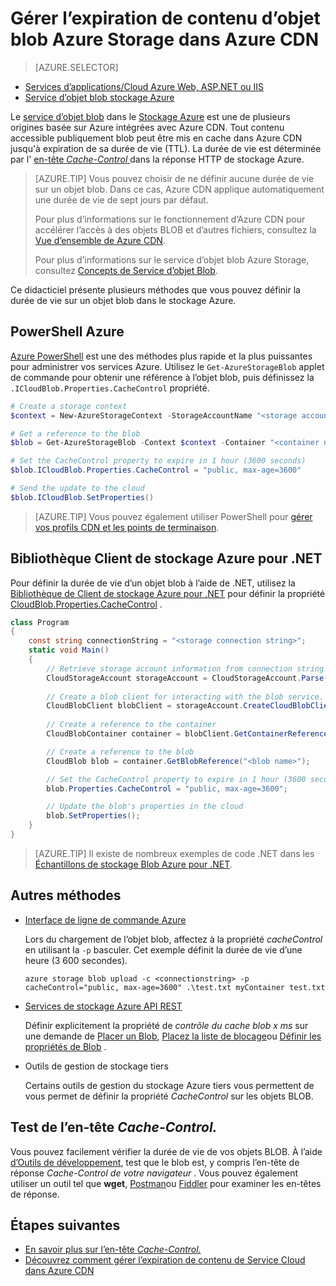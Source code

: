 <properties
 pageTitle="Gérer l’expiration de contenu d’objet blob Azure Storage dans Azure CDN | Microsoft Azure"
 description="Obtenir des informations sur les options de contrôle de la durée de vie pour les objets BLOB dans la mise en cache d’Azure CDN."
 services="cdn"
 documentationCenter=""
 authors="camsoper"
 manager="erikre"
 editor=""/>
<tags
 ms.service="cdn"
 ms.workload="media"
 ms.tgt_pltfrm="na"
 ms.devlang="multiple"
 ms.topic="article"
 ms.date="09/15/2016"
 ms.author="casoper"/>


# <a name="manage-expiration-of-azure-storage-blob-content-in-azure-cdn"></a>Gérer l’expiration de contenu d’objet blob Azure Storage dans Azure CDN

> [AZURE.SELECTOR]
- [Services d’applications/Cloud Azure Web, ASP.NET ou IIS](cdn-manage-expiration-of-cloud-service-content.md)
- [Service d’objet blob stockage Azure](cdn-manage-expiration-of-blob-content.md)

Le [service d’objet blob](../storage/storage-introduction.md#blob-storage) dans le [Stockage Azure](../storage/storage-introduction.md) est une de plusieurs origines basée sur Azure intégrées avec Azure CDN.  Tout contenu accessible publiquement blob peut être mis en cache dans Azure CDN jusqu'à expiration de sa durée de vie (TTL).  La durée de vie est déterminée par l' [en-tête *Cache-Control* ](http://www.w3.org/Protocols/rfc2616/rfc2616-sec14.html#sec14.9) dans la réponse HTTP de stockage Azure.

>[AZURE.TIP] Vous pouvez choisir de ne définir aucune durée de vie sur un objet blob.  Dans ce cas, Azure CDN applique automatiquement une durée de vie de sept jours par défaut.
>
>Pour plus d’informations sur le fonctionnement d’Azure CDN pour accélérer l’accès à des objets BLOB et d’autres fichiers, consultez la [Vue d’ensemble de Azure CDN](./cdn-overview.md).
>
>Pour plus d’informations sur le service d’objet blob Azure Storage, consultez [Concepts de Service d’objet Blob](https://msdn.microsoft.com/library/dd179376.aspx). 

Ce didacticiel présente plusieurs méthodes que vous pouvez définir la durée de vie sur un objet blob dans le stockage Azure.  

## <a name="azure-powershell"></a>PowerShell Azure

[Azure PowerShell](../powershell-install-configure.md) est une des méthodes plus rapide et la plus puissantes pour administrer vos services Azure.  Utilisez le `Get-AzureStorageBlob` applet de commande pour obtenir une référence à l’objet blob, puis définissez la `.ICloudBlob.Properties.CacheControl` propriété. 

```powershell
# Create a storage context
$context = New-AzureStorageContext -StorageAccountName "<storage account name>" -StorageAccountKey "<storage account key>"

# Get a reference to the blob
$blob = Get-AzureStorageBlob -Context $context -Container "<container name>" -Blob "<blob name>"

# Set the CacheControl property to expire in 1 hour (3600 seconds)
$blob.ICloudBlob.Properties.CacheControl = "public, max-age=3600"

# Send the update to the cloud
$blob.ICloudBlob.SetProperties()
```

>[AZURE.TIP] Vous pouvez également utiliser PowerShell pour [gérer vos profils CDN et les points de terminaison](./cdn-manage-powershell.md).

## <a name="azure-storage-client-library-for-net"></a>Bibliothèque Client de stockage Azure pour .NET

Pour définir la durée de vie d’un objet blob à l’aide de .NET, utilisez la [Bibliothèque de Client de stockage Azure pour .NET](../storage/storage-dotnet-how-to-use-blobs.md) pour définir la propriété [CloudBlob.Properties.CacheControl](https://msdn.microsoft.com/library/microsoft.windowsazure.storage.blob.blobproperties.cachecontrol.aspx) .

```csharp
class Program
{
    const string connectionString = "<storage connection string>";
    static void Main()
    {
        // Retrieve storage account information from connection string
        CloudStorageAccount storageAccount = CloudStorageAccount.Parse(connectionString);
        
        // Create a blob client for interacting with the blob service.
        CloudBlobClient blobClient = storageAccount.CreateCloudBlobClient();
        
        // Create a reference to the container
        CloudBlobContainer container = blobClient.GetContainerReference("<container name>");

        // Create a reference to the blob
        CloudBlob blob = container.GetBlobReference("<blob name>");

        // Set the CacheControl property to expire in 1 hour (3600 seconds)
        blob.Properties.CacheControl = "public, max-age=3600";

        // Update the blob's properties in the cloud
        blob.SetProperties();
    }
}
```

>[AZURE.TIP] Il existe de nombreux exemples de code .NET dans les [Échantillons de stockage Blob Azure pour .NET](https://azure.microsoft.com/documentation/samples/storage-blob-dotnet-getting-started/).

## <a name="other-methods"></a>Autres méthodes

- [Interface de ligne de commande Azure](../xplat-cli-install.md)

    Lors du chargement de l’objet blob, affectez à la propriété *cacheControl* en utilisant la `-p` basculer.  Cet exemple définit la durée de vie d’une heure (3 600 secondes).

    ```text
    azure storage blob upload -c <connectionstring> -p cacheControl="public, max-age=3600" .\test.txt myContainer test.txt
    ```

- [Services de stockage Azure API REST](https://msdn.microsoft.com/library/azure/dd179355.aspx)

    Définir explicitement la propriété de *contrôle du cache blob x ms* sur une demande de [Placer un Blob](https://msdn.microsoft.com/en-us/library/azure/dd179451.aspx), [Placez la liste de blocage](https://msdn.microsoft.com/en-us/library/azure/dd179467.aspx)ou [Définir les propriétés de Blob](https://msdn.microsoft.com/library/azure/ee691966.aspx) .

- Outils de gestion de stockage tiers

    Certains outils de gestion du stockage Azure tiers vous permettent de vous permet de définir la propriété *CacheControl* sur les objets BLOB. 

## <a name="testing-the-cache-control-header"></a>Test de l’en-tête *Cache-Control.*

Vous pouvez facilement vérifier la durée de vie de vos objets BLOB.  À l’aide [d’Outils de développement](https://developer.microsoft.com/microsoft-edge/platform/documentation/f12-devtools-guide/), test que le blob est, y compris l’en-tête de réponse *Cache-Control de votre navigateur* .  Vous pouvez également utiliser un outil tel que **wget**, [Postman](https://www.getpostman.com/)ou [Fiddler](http://www.telerik.com/fiddler) pour examiner les en-têtes de réponse.

## <a name="next-steps"></a>Étapes suivantes

- [En savoir plus sur l’en-tête *Cache-Control.*](http://www.w3.org/Protocols/rfc2616/rfc2616-sec14.html#sec14.9)
- [Découvrez comment gérer l’expiration de contenu de Service Cloud dans Azure CDN](./cdn-manage-expiration-of-cloud-service-content.md)

